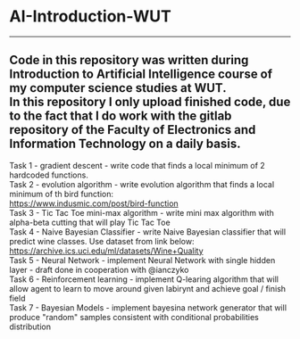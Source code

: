 # AI-Introduction-WUT  
-----------------------------------------------------------------------------------------------------------------------------------------------------------------------------------
Code in this repository was written during Introduction to Artificial Intelligence course of my computer science studies at WUT.  
In this repository I only upload finished code, due to the fact that I do work with the gitlab repository of the Faculty of Electronics and Information Technology on a daily   basis.  
-----------------------------------------------------------------------------------------------------------------------------------------------------------------------------------
Task 1 - gradient descent - write code that finds a local minimum of 2 hardcoded functions.  
Task 2 - evolution algorithm - write evolution algorithm that finds a local minimum of th bird function:  
https://www.indusmic.com/post/bird-function  
Task 3 - Tic Tac Toe mini-max algorithm - write mini max algorithm with alpha-beta cutting that will play Tic Tac Toe  
Task 4 - Naive Bayesian Classifier - write Naive Bayesian classifier that will predict wine  classes. Use dataset from link below:  
https://archive.ics.uci.edu/ml/datasets/Wine+Quality  
Task 5 - Neural Network - implement Neural Network with single hidden layer - draft done in cooperation with @ianczyko  
Task 6 - Reinforcement learning - implement Q-learing algorithm that will allow agent to learn to move around given labirynt and achieve goal / finish field  
Task 7 - Bayesian Models - implement bayesina network generator that will produce "random" samples consistent with conditional probabilities distribution  
